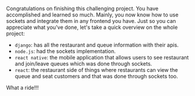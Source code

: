 Congratulations on finishing this challenging project. You have accomplished and learned so much. Mainly, you now know how to use sockets and integrate them in any frontend you have. Just so you can appreciate what you've done, let's take a quick overview on the whole project:
 * `django`: has all the restaurant and queue information with their apis.
 * `node.js`: had the sockets implementation.
 * `react native`: the mobile application that allows users to see restaurant and join/leave queues which was done through sockets.
 * `react`: the restaurant side of things where restaurants can view the queue and seat customers and that was done through sockets too.

What a ride!!!
